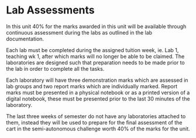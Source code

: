 # Lab Assessments

In this unit 40% for the marks awarded in this unit will be available through continuous assessment during the labs as outlined in the lab documentation. 

Each lab must be completed during the assigned tuition week, ie. Lab 1, teaching wk 1, after which marks will no longer be able to be claimed. The laboratories are designed such that preparation needs to be made prior to the lab in order to complete all the tasks. 

Each laboratory will have three demonstration marks which are assessed in lab groups and two report marks which are individually marked. Report marks must be presented in a physical notebook or as a printed version of a digital notebook, these must be presented prior to the last 30 minutes of the laboratory.

The last three weeks of semester do not have any laboratories attached to them, instead they will be used to prepare for the final assessment of the cart in the semi-autonomous challenge worth 40% of the marks for the unit.
